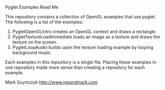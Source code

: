 Pyglet Examples Read Me

This repository contains a collection of OpenGL examples that use pyglet. The following is a list of the examples:

1. PygletOpenGLIntro creates an OpenGL context and draws a rectangle.
2. PygletTextureLoadImmediate loads an image as a texture and draws the texture on the screen.
3. PygletLoopAudio builds upon the texture loading example by looping background music.

Each examples in this repository is a single file. Placing these examples in one repository made more sense than creating a repository for each example.

Mark Szymczyk
http://www.meandmark.com